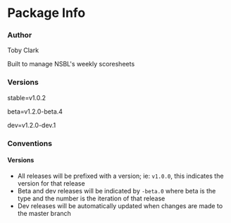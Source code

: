 # Package Info

### Author

Toby Clark

Built to manage NSBL's weekly scoresheets

### Versions

stable=v1.0.2

beta=v1.2.0-beta.4

dev=v1.2.0-dev.1

### Conventions

#### Versions

- All releases will be prefixed with a version; ie: `v1.0.0`, this indicates the version for that release
- Beta and dev releases will be indicated by `-beta.0` where beta is the type and the number is the iteration of that release
- Dev releases will be automatically updated when changes are made to the master branch
